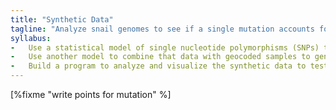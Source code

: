 ```yaml
---
title: "Synthetic Data"
tagline: "Analyze snail genomes to see if a single mutation accounts for size differences."
syllabus:
-   Use a statistical model of single nucleotide polymorphisms (SNPs) to synthesize genomic data.
-   Use another model to combine that data with geocoded samples to generate snail sizes.
-   Build a program to analyze and visualize the synthetic data to test the analysis pipeline.
---
```


[%fixme "write points for mutation" %]
